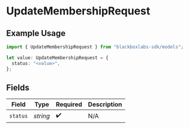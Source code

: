 # UpdateMembershipRequest

## Example Usage

```typescript
import { UpdateMembershipRequest } from "blackboxlabs-sdk/models";

let value: UpdateMembershipRequest = {
  status: "<value>",
};
```

## Fields

| Field              | Type               | Required           | Description        |
| ------------------ | ------------------ | ------------------ | ------------------ |
| `status`           | *string*           | :heavy_check_mark: | N/A                |